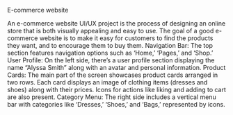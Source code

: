 E-commerce website

An e-commerce website UI/UX project is the process of designing an online store that is both visually appealing and easy to use. 
The goal of a good e-commerce website is to make it easy for customers to find the products they want, and to encourage them to buy them. 
Navigation Bar: The top section features navigation options such as ‘Home,’ ‘Pages,’ and ‘Shop.’
User Profile: On the left side, there’s a user profile section displaying the name “Alyssa Smith” along with an avatar and personal information.
Product Cards: The main part of the screen showcases product cards arranged in two rows. Each card displays an image of clothing items (dresses and shoes) along with their prices. Icons for actions like liking and adding to cart are also present.
Category Menu: The right side includes a vertical menu bar with categories like ‘Dresses,’ ‘Shoes,’ and ‘Bags,’ represented by icons.
